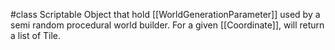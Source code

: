 #class 
Scriptable Object that hold [[WorldGenerationParameter]] used by a semi random procedural world builder.
For a given [[Coordinate]], will return a list of Tile.
